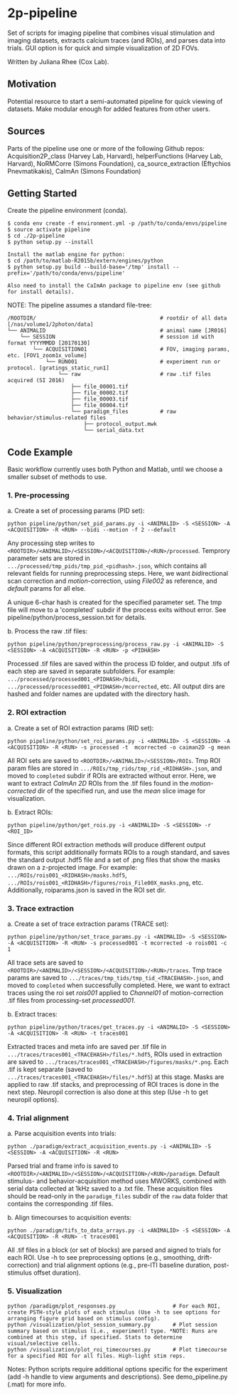 # 2p-pipeline
Set of scripts for imaging pipeline that combines visual stimulation and imaging datasets, extracts calcium traces (and ROIs), and parses data into trials. GUI option is for quick and simple visualization of 2D FOVs. 

Written by Juliana Rhee (Cox Lab).

## Motivation

Potential resource to start a semi-automated pipeline for quick viewing of datasets. Make modular enough for added features from other users.

## Sources
Parts of the pipeline use one or more of the following Github repos: 
Acquisition2P_class (Harvey Lab, Harvard), helperFunctions (Harvey Lab, Harvard), NoRMCorre (Simons Foundation), ca_source_extraction (Eftychios Pnevmatikakis), CaImAn (Simons Foundation) 

## Getting Started
Create the pipeline environment (conda).
```
$ conda env create -f environment.yml -p /path/to/conda/envs/pipeline
$ source activate pipeline
$ cd ./2p-pipeline
$ python setup.py --install

Install the matlab engine for python:
$ cd /path/to/matlab-R2015b/extern/engines/python
$ python setup.py build --build-base='/tmp' install --prefix='/path/to/conda/envs/pipeline'

Also need to install the CaImAn package to pipeline env (see github for install details).
```
NOTE:  The pipeline assumes a standard file-tree:
```
/ROOTDIR/                                       # rootdir of all data [/nas/volume1/2photon/data]
└── ANIMALID                                    # animal name [JR016]
    └── SESSION                                 # session id with format YYYYMMDD [20170130]
        └── ACQUISITION01                       # FOV, imaging params, etc. [FOV1_zoom1x_volume] 
            └── RUN001                          # experiment run or protocol. [gratings_static_run1] 
                └── raw                         # raw .tif files acquired (SI 2016)
                    ├── file_00001.tif
                    ├── file_00002.tif
                    ├── file_00003.tif
                    ├── file_00004.tif
                    └── paradigm_files          # raw behavior/stimulus-related files
                        ├── protocol_output.mwk
                        └── serial_data.txt
```

## Code Example
Basic workflow currently uses both Python and Matlab, until we choose a smaller subset of methods to use.

### 1. Pre-processing
a. Create a set of processing params (PID set): 
```
python pipeline/python/set_pid_params.py -i <ANIMALID> -S <SESSION> -A <ACQUISITION> -R <RUN> --bidi --motion -f 2 --default
```
Any processing step writes to `<ROOTDIR>/<ANIMALID>/<SESSION>/<ACQUISITION>/<RUN>/processed`.  Temprory parameter sets are stored in `.../processed/tmp_pids/tmp_pid_<pidhash>.json`, which contains all relevant fields for running preprocessing steps. Here, we want *bidi*rectional scan correction and *motion*-correction, using *File002* as reference, and *default* params for all else.

A unique 6-char hash is created for the specified parameter set. The tmp file will move to a 'completed' subdir if the process exits without error.  See pipeline/python/process_session.txt for details.

b.  Process the raw .tif files:
```
python pipeline/python/preprocessing/process_raw.py -i <ANIMALID> -S <SESSION> -A <ACQUISITION> -R <RUN> -p <PIDHASH>
```
Processed .tif files are saved within the process ID folder, and output .tifs of each step are saved in separate subfolders. For example: `.../processed/processed001_<PIDHASH>/bidi`, `.../processed/processed001_<PIDHASH>/mcorrected`, etc. All output dirs are hashed and folder names are updated with the directory hash.

### 2. ROI extraction
a.  Create a set of ROI extraction params (RID set):
```
python pipeline/python/set_roi_params.py -i <ANIMALID> -S <SESSION> -A <ACQUISITION> -R <RUN> -s processed -t  mcorrected -o caiman2D -g mean 
```
All ROI sets are saved to `<ROOTDIR>/<ANIMALID>/<SESSION>/ROIs`.  Tmp ROI param files are stored in `.../ROIs/tmp_rids/tmp_rid_<RIDHASH>.json`, and moved to `completed` subdir if ROIs are extracted without error. Here, we want to extract *CaImAn 2D* ROIs from the .tif files found in the *motion-corrected* dir of the specified run, and use the *mean* slice image for visualization.

b.  Extract ROIs:
```
python pipeline/python/get_rois.py -i <ANIMALID> -S <SESSION> -r <ROI_ID> 
```
Since different ROI extraction methods will produce different output formats, this script additionally formats ROIs to a rough standard, and saves the standard output .hdf5 file and a set of .png files that show the masks drawn on a z-projected image. For example: `.../ROIs/rois001_<RIDHASH>/masks.hdf5`, `.../ROIs/rois001_<RIDHASH>/figures/rois_File00X_masks.png`, etc. Additionally, roiparams.json is saved in the ROI set dir.

### 3. Trace extraction
a.  Create a set of trace extraction params (TRACE set):
```
python pipeline/python/set_trace_params.py -i <ANIMALID> -S <SESSION> -A <ACQUISITION> -R <RUN> -s processed001 -t mcorrected -o rois001 -c 1
```
All trace sets are saved to `<ROOTDIR>/<ANIMALID>/<SESSION>/<ACQUISITION>/<RUN>/traces`. Tmp trace params are saved to `.../traces/tmp_tids/tmp_tid_<TRACEHASH>.json`, and moved to `completed` when successfully completed. Here, we want to extract traces using the roi set *rois001* applied to *Channel01* of motion-correction .tif files from processing-set *processed001*.

b.  Extract traces:
```
python pipeline/python/traces/get_traces.py -i <ANIMALID> -S <SESSION> -A <ACQUISITION> -R <RUN> -t traces001
```
Extracted traces and meta info are saved per .tif file in `.../traces/traces001_<TRACEHASH>/files/*.hdf5`, ROIs used in extraction are saved to `.../traces/traces001_<TRACEHASH>/figures/masks/*.png`. Each .tif is kept separate (saved to `.../traces/traces001_<TRACEHASH>/files/*.hdf5`) at this stage. Masks are applied to raw .tif stacks, and preprocessing of ROI traces is done in the next step. Neuropil correction is also done at this step (Use -h to get neuropil options).

### 4. Trial alignment
a.  Parse acquisition events into trials:
```
python ./paradigm/extract_acquisition_events.py -i <ANIMALID> -S <SESSION> -A <ACQUISITION> -R <RUN>
```
Parsed trial and frame info is saved to `<ROOTDIR>/<ANIMALID>/<SESSION>/<ACQUISITION>/<RUN>/paradigm`.  Default stimulus- and behavior-acquisition method uses MWORKS, combined with serial data collected at 1kHz saved to a .txt file. These acquisition files should be read-only in the `paradigm_files` subdir of the `raw` data folder that contains the corresponding .tif files.

b.  Align timecourses to acquisition events:
```
python ./paradigm/tifs_to_data_arrays.py -i <ANIMALID> -S <SESSION> -A <ACQUISITION> -R <RUN> -t traces001 
```

All .tif files in a block (or set of blocks) are parsed and aigned to trials for each ROI. Use -h to see preprocessing options (e.g., smoothing, drift-correction) and trial alignment options (e.g., pre-ITI baseline duration, post-stimulus offset duration).

### 5. Visualization
```
python /paradigm/plot_responses.py                  # For each ROI, create PSTH-style plots of each stimulus (Use -h to see options for arranging figure grid based on stimulus config).
python /visualization/plot_session_summary.py       # Plot session summary based on stimulus (i.e., experiment) type. *NOTE: Runs are combined at this step, if specified. Stats to determine visual/selective cells.
python /visualization/plot_roi_timecourses.py       # Plot timecourse for a specified ROI for all files. High-light stim reps.
```

Notes: Python scripts require additional options specific for the experiment (add -h handle to view arguments and descriptions). See demo_pipeline.py (.mat) for more info. 


